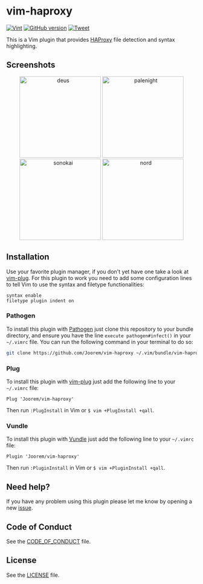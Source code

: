 # vim-haproxy

[![Vint](https://github.com/Joorem/vim-haproxy/workflows/Vint/badge.svg)](https://github.com/Joorem/vim-haproxy/actions?workflow=Vint)
[![GitHub version](https://badge.fury.io/gh/Joorem%2Fvim-haproxy.svg)](https://github.com/Joorem/vim-haproxy)
[![Tweet][twitter_badge]][twitter_url]

This is a Vim plugin that provides [HAProxy][hp] file detection and syntax
highlighting.

## Screenshots

<p align="center">
  <img src="https://github.com/Joorem/vim-haproxy/wiki/img/theme-deus.png" alt="deus" width="215px"/>
  <img src="https://github.com/Joorem/vim-haproxy/wiki/img/theme-palenight.png" alt="palenight" width="215px"/>
  <img src="https://github.com/Joorem/vim-haproxy/wiki/img/theme-sonokai.png" alt="sonokai" width="215px"/>
  <img src="https://github.com/Joorem/vim-haproxy/wiki/img/theme-nord.png" alt="nord" width="215px"/>
</p>

## Installation

Use your favorite plugin manager, if you don't yet have one take a look at
[vim-plug][plug]. For this plugin to work you need to add some configuration
lines to tell Vim to use the syntax and filetype functionalities:

```vim
syntax enable
filetype plugin indent on
```

### Pathogen

To install this plugin with [Pathogen][pathogen] just clone this repository to
your bundle directory, and ensure you have the line `execute pathogen#infect()`
in your `~/.vimrc` file. You can run the following command in your terminal to
do so:

```bash
git clone https://github.com/Joorem/vim-haproxy ~/.vim/bundle/vim-haproxy
```

### Plug

To install this plugin with [vim-plug][plug] just add the following line to
your `~/.vimrc` file:

```vim
Plug 'Joorem/vim-haproxy'
```

Then run `:PlugInstall` in Vim or `$ vim +PlugInstall +qall`.

### Vundle

To install this plugin with [Vundle][vundle] just add the following line to your
`~/.vimrc` file:

```vim
Plugin 'Joorem/vim-haproxy'
```

Then run `:PluginInstall` in Vim or `$ vim +PluginInstall +qall`.

## Need help?

If you have any problem using this plugin please let me know by opening a new [issue][issue].

## Code of Conduct

See the [CODE_OF_CONDUCT](CODE_OF_CONDUCT.md) file.

## License

See the [LICENSE](LICENSE) file.

[issue]:https://github.com/Joorem/vim-haproxy/issues/new/choose
[hp]:https://www.haproxy.org
[pathogen]:https://github.com/tpope/vim-pathogen
[plug]:https://github.com/junegunn/vim-plug
[twitter_badge]:https://img.shields.io/twitter/url/http/shields.io.svg?style=social&logo=twitter
[twitter_url]:https://twitter.com/intent/tweet?url=https%3A%2F%2Fgithub.com%2FJoorem%2Fvim-haproxy&text=A%20vim%20plugin%20for%20syntax%20highlighting%20HAproxy%20configuration%20file
[vundle]:https://github.com/VundleVim/Vundle.vim
